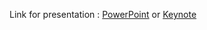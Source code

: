 Link for presentation : [PowerPoint](https://mega.nz/#!pzQQ3ADS!4PE7I3qFSJLsuP6c1rkYZgmrslKt5hJ2W19NjfjWCUk) or [Keynote](https://mega.nz/#!s2ZGWKDZ!SK5_zvUFTla-rLuqUMVYwDio0M7mgizdxHBQbrtKg3I)
